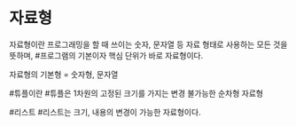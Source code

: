 # 자료형

자료형이란 프로그래밍을 할 때 쓰이는 숫자, 문자열 등 자료 형태로 사용하는 모든 것을 뜻하며,
#프로그램의 기본이자 핵심 단위가 바로 자료형이다. 

자료형의 기본형 = 숫자형, 문자열

#튜플이란
#튜플은 1차원의 고정된 크기를 가지는 변경 불가능한 순차형 자료형

#리스트
#리스트는 크기, 내용의 변경이 가능한 자료형이다.

